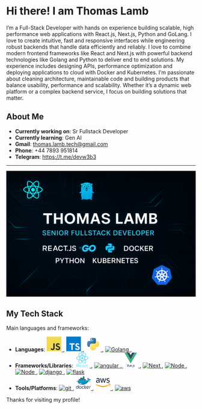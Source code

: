 # Hi there! I am Thomas Lamb

I’m a Full-Stack Developer with hands on experience building scalable, high performance
web applications with React.js, Next.js, Python and GoLang. I love to create intuitive, fast and
responsive interfaces while engineering robust backends that handle data efficiently and reliably.
I love to combine modern frontend frameworks like React and Next.js with powerful backend
technologies like Golang and Python to deliver end to end solutions. My experience includes
designing APIs, performance optimization and deploying applications to cloud with Docker and
Kubernetes. I’m passionate about cleaning architecture, maintainable code and building products
that balance usability, performance and scalability. Whether it’s a dynamic web platform or a
complex backend service, I focus on building solutions that matter.

## About Me
- **Currently working on**: Sr Fullstack Developer
- **Currently learning**: Gen AI
- **Gmail**: thomas.lamb.tech@gmail.com
- **Phone**: +44 7893 951814
- **Telegram**: https://t.me/devw3b3

---

<p align="center">
<a href="https://app.daily.dev/chase"><img src="assets/dark-theme.png" width="800" alt="Chase's Dev Card"/></a>
</p>

## My Tech Stack
Main languages and frameworks:
- **Languages**: <a href="https://developer.mozilla.org/en-US/docs/Web/JavaScript" target="_blank" rel="noreferrer"> <img src="https://raw.githubusercontent.com/devicons/devicon/master/icons/javascript/javascript-original.svg" alt="javascript" width="40" height="40"/> </a>, <a href="https://www.typescriptlang.org/" target="_blank" rel="noreferrer"> <img src="https://raw.githubusercontent.com/devicons/devicon/master/icons/typescript/typescript-original.svg" alt="typescript" width="40" height="40"/> </a>, <a href="https://www.python.org" target="_blank" rel="noreferrer"> <img src="https://raw.githubusercontent.com/devicons/devicon/master/icons/python/python-original.svg" alt="python" width="40" height="40"/> </a>, <a href="https://go.dev/" target="_blank" rel="noreferrer"> <img src="https://go.dev/blog/go-brand/Go-Logo/SVG/Go-Logo_Aqua.svg" alt="Golang" width="40" height="40"/> </a>, 
- **Frameworks/Libraries**: <a href="https://reactjs.org/" target="_blank" rel="noreferrer"> <img src="https://raw.githubusercontent.com/devicons/devicon/master/icons/react/react-original-wordmark.svg" alt="react" width="40" height="40"/> </a>, <a href="https://angular.io" target="_blank" rel="noreferrer"> <img src="https://angular.io/assets/images/logos/angular/angular.svg" alt="angular" width="40" height="40"/> </a>,<a href="https://vuejs.org/" target="_blank" rel="noreferrer"> <img src="https://raw.githubusercontent.com/devicons/devicon/master/icons/vuejs/vuejs-original-wordmark.svg" alt="vuejs" width="40" height="40"/> </a>, <a href="https://reactjs.org/" target="_blank" rel="noreferrer"> <img src="https://cdn.brandfetch.io/id2alue-rx/theme/dark/idqNI71Hra.svg?c=1dxbfHSJFAPEGdCLU4o5B" alt="Next" width="40" height="40"/> </a>, <a href="https://nodejs.org/en" target="_blank" rel="noreferrer"> <img src="https://upload.wikimedia.org/wikipedia/commons/7/7e/Node.js_logo_2015.svg" alt="Node" width="100" height="40"/> </a>, <a href="https://www.mongodb.com/resources/languages/mern-stack" target="_blank" rel="noreferrer"> <img src="https://logo.svgcdn.com/logos/mern.svg" alt="Node" width="40" height="40"/> </a>, </a> <a href="https://www.djangoproject.com/" target="_blank" rel="noreferrer"> <img src="https://cdn.worldvectorlogo.com/logos/django.svg" alt="django" width="40" height="40"/> </a>, <a href="https://flask.palletsprojects.com/" target="_blank" rel="noreferrer"> <img src="https://logo.svgcdn.com/logos/flask.png" alt="flask" width="40" height="40"/> </a>
- **Tools/Platforms**: <a href="https://git-scm.com/" target="_blank" rel="noreferrer"> <img src="https://www.vectorlogo.zone/logos/git-scm/git-scm-icon.svg" alt="git" width="40" height="40"/> </a> , <a href="https://www.docker.com/" target="_blank" rel="noreferrer"> <img src="https://raw.githubusercontent.com/devicons/devicon/master/icons/docker/docker-original-wordmark.svg" alt="docker" width="40" height="40"/> </a>, <a href="https://aws.amazon.com" target="_blank" rel="noreferrer"> <img src="https://raw.githubusercontent.com/devicons/devicon/master/icons/amazonwebservices/amazonwebservices-original-wordmark.svg" alt="aws" width="40" height="40"/> </a>, <a href="https://kubernetes.io/" target="_blank" rel="noreferrer"> <img src="https://logo.svgcdn.com/logos/kubernetes.svg" alt="aws" width="40" height="40"/> </a>

Thanks for visiting my profile!
